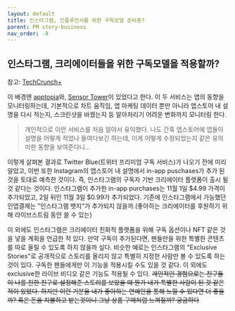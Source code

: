 ```yaml
---
layout: default
title: 인스타그램, 인플루언서를 위한 구독모델 준비중?
parent: PM story-business
nav_order: -8
---
```



## 인스타그램, 크리에이터들을 위한 구독모델을 적용할까?
참고: [TechCrunch+](https://techcrunch.com/2021/11/08/instagrams-creator-subscriptions-nearing-launch-app-store-listing-reveals/)


이 배경엔 [apptopia](https://apptopia.com/)와, [Sensor Tower](https://sensortower.com/?locale=ko)이 있었다고 한다. 이 두 서비스는 앱의 동향을 모니터링하는데, 기본적으로 차트 움직임, 앱 마케팅 데이터 뿐만 아니라 앱스토어 내 설명을 다시 적는지, 스크린샷을 바꿨는지 등 알아차리기 어려운 변화까지 모니터링 한다.
> 개인적으로 이런 서비스를 처음 알아서 유익했다. 나도 간혹 앱스토어에 앱들이 설명을 어떻게 적었나 들여다보긴 하는데, 이게 어떻게 수정되었는지 같은 유의미한 동향을 보여준다니...

이렇게 살펴본 결과로 Twitter Blue(트위터 프리미엄 구독 서비스)가 나오기 전에 미리 알았고, 이번 또한 Instagram의 앱스토어 내 설명에서 in-app puschases가 추가 된 것을 토대로 예측한 것이다. 즉, 인스타그램의 구독자 기반 크리에이터 플랫폼이 출시 될 것 같다는 것이다. 인스타그램이 추가한 in-app purchases는 11월 1일 $4.99 가격이 추가되었고, 2일 뒤인 11월 3일 $0.99가 추가되었다.
기존에 인스타그램에서 가능했던 인앱결제는 "인스타그램 뱃지"가 추가되지 않을까.(좋아하는 크리에이터를 후원하기 위해 라이브스트림 동안 쓸 수 있는)

이 외에도 인스타그램은 크리에이터 친화적 플랫폼을 위해 구독 옵션이나 NFT 같은 것을 넣을 계획을 언급한 적 있다. 만약 구독이 추가된다면, 팬들만을 위한 특별한 콘텐츠를 따로 올릴 수 있도록 하지 않을까 싶다. 비슷한 예로는 인스타그램의 "Exclusive Stories"로 공개적으로 스토리를 올리지 않고 특별히 지정한 사람만 볼 수 있도록 하는 것이 있다. 구독한 팬들에게만 이 기능을 적용시킬 수도 있을 것 같다. 이 외에도 exclusive한 라이브 비디오 같은 기능도 적용될 수 있다.
~~개인적인 경험으로는 친구들이 나를 친한 친구로 설정해준 스토리를 보았을 때 뭔가 내가 특별한 사람이 된 것 같은 적이 있었다. 하지만 이런 기분을 내가 좋아하는 연예인을 통해 느낄 수 있다면 더 좋을까? 혹은 돈을 지불하고 받는것이니 그냥 상품 구매처럼 느껴질까? 궁금하다~~